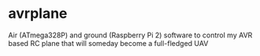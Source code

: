 # avrplane
Air (ATmega328P) and ground (Raspberry Pi 2) software to control my AVR based RC plane that will someday become a full-fledged UAV
